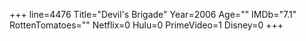 +++
line=4476
Title="Devil's Brigade"
Year=2006
Age=""
IMDb="7.1"
RottenTomatoes=""
Netflix=0
Hulu=0
PrimeVideo=1
Disney=0
+++

